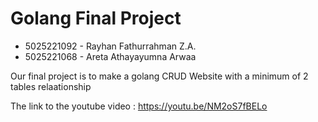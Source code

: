 # Golang Final Project

- 5025221092 - Rayhan Fathurrahman Z.A.
- 5025221068 - Areta Athayayumna Arwaa

Our final project is to make a golang CRUD Website with a minimum of  2 tables relaationship

The link to the youtube video : https://youtu.be/NM2oS7fBELo
